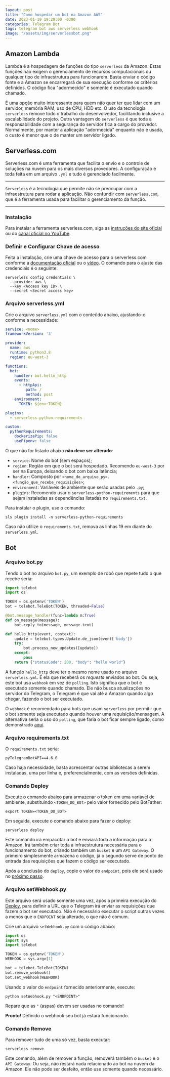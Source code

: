 ```yaml
---
layout: post
title: "Como hospedar um bot na Amazon AWS"
date: 2023-01-19 19:20:00 -0300
categories: Telegram Bot
tags: telegram bot aws serverless webhook
image: "/assets/img/serverlessbot.png"
---
```


## Amazon Lambda

Lambda é a hospedagem de funções do tipo `serverless` da Amazon. Estas funções não exigem o gerenciamento de recursos computacionais ou qualquer tipo de infraestrutura para funcionarem. Basta enviar o código fonte e a Amazon se encarregará de sua execução conforme os critérios definidos. O código fica "adormecido" e somente é executado quando chamado.

É uma opção muito interessante para quem não quer ter que lidar com um servidor, memória RAM, uso de CPU, HDD etc. O uso da tecnologia `serverless` remove todo o trabalho do desenvolvedor, facilitando inclusive a escalabilidade do projeto. Outra vantagem do `serverless` é que toda a responsabilidade com a segurança do servidor fica a cargo do provedor. Normalmente, por manter a aplicação "adormecida" enquanto não é usada, o custo é menor que o de manter um servidor ligado.

## Serverless.com

Serverless.com é uma ferramenta que facilita o envio e o controle de soluções na nuvem para os mais diversos provedores. A configuração é toda feita em um arquivo `.yml` e tudo é gerenciado facilmente.

---

`Serverless` é a tecnologia que permite não se preocupar com a infraestrutura para rodar a aplicação. Não confundir com `serverless.com`, que é a ferramenta usada para facilitar o gerenciamento da função.

---

### Instalação

Para instalar a ferramenta serverless.com, siga as [instruções do site oficial](https://www.serverless.com/framework/docs/getting-started) ou do [canal oficial no YouTube](https://www.youtube.com/watch?v=NjZaXwNU08Q).

### Definir e Configurar Chave de acesso

Feita a instalação, crie uma chave de acesso para o serverless.com conforme a [documentação oficial](https://www.serverless.com/framework/docs/providers/aws/guide/credentials) ou o [vídeo](https://www.youtube.com/watch?v=KngM5bfpttA). O comando para o ajuste das credenciais é o seguinte:

```shell
serverless config credentials \
  --provider aws \
  --key <Access key ID> \
  --secret <Secret access key>
```

### Arquivo serverless.yml

Crie o arquivo `serverless.yml` com o conteúdo abaixo, ajustando-o conforme a necessidade:

```yaml
service: <nome>
frameworkVersion: '3'

provider:
  name: aws
  runtime: python3.8
  region: eu-west-3

functions:
  bot:
    handler: bot.hello_http
    events:
      - httpApi:
         path: /
         method: post
    environment:
      TOKEN: ${env:TOKEN}

plugins:
  - serverless-python-requirements

custom:
  pythonRequirements:
    dockerizePip: false
    usePipenv: false
```

O que não for listado abaixo __não deve ser alterado__:

* `service`: Nome do bot (sem espaços);
* `region`: Região em que o bot será hospedado. Recomendo `eu-west-3` por ser na Europa, deixando o bot com baixa latência;
* `handler`: Composto por `<nome_do_arquivo_py>.<função_que_recebe_requisições>`;
* `environment`: Variáveis de ambiente que serão usadas pelo `.py`;
* `plugins`: Recomendo usar o `serverless-python-requirements` para que sejam instaladas as dependências listadas no `requirements.txt`.

Para instalar o plugin, use o comando:

```shell
sls plugin install -n serverless-python-requirements
```

Caso não utilize o `requirements.txt`, remova as linhas 19 em diante do `serverless.yml`.

## Bot

### Arquivo bot.py

Tendo o bot no arquivo `bot.py`, um exemplo de robô que repete tudo o que recebe seria:

```python
import telebot
import os

TOKEN = os.getenv('TOKEN')
bot = telebot.TeleBot(TOKEN, threaded=False)

@bot.message_handler(func=lambda m:True)
def on_message(message):
    bot.reply_to(message, message.text)

def hello_http(event, context):
    update = telebot.types.Update.de_json(event['body'])
    try:
        bot.process_new_updates([update])
    except:
        pass
    return {"statusCode": 200, "body": "hello world"}
```

A função `hello_http` deve ter o mesmo nome usado no arquivo `serverless.yml`. É ela que receberá os _requests_ enviados ao bot. Ou seja, este bot usa `webhook` em vez de `polling`. Isto significa que o bot é executado somente quando chamado. Ele não busca atualizações no servidor do Telegram, o Telegram é que vai até a Amazon quando algo chegar, fazendo o bot ser executado.

O `webhook` é recomendado para bots que usam `serverless` por permitir que o bot somente seja executado quando houver uma requisição/mensagem. A alternativa seria o uso do `polling`, que faria o bot ficar sempre ligado, como demonstrado [aqui](https://blog.gabrf.com/posts/HowToBot/).

### Arquivo requirements.txt

O `requirements.txt` seria:

```text
pyTelegramBotAPI==4.6.0
```

Caso haja necessidade, basta acrescentar outras bibliotecas a serem instaladas, uma por linha e, preferencialmente, com as versões definidas.

### Comando Deploy

Execute o comando abaixo para armazenar o token em uma variável de ambiente, substituindo `<TOKEN_DO_BOT>` pelo valor fornecido pelo BotFather:

```shell
export TOKEN=<TOKEN_DO_BOT>
```

Em seguida, execute o comando abaixo para fazer o deploy:

```shell
serverless deploy
```

Este comando irá empacotar o bot e enviará toda a informação para a Amazon. Irá também criar toda a infraestrutura necessária para o funcionamento do bot, criando também um `bucket` e um `API Gateway`. O primeiro simplesmente armazena o código, já o segundo serve de ponto de entrada das requisições que fazem o código ser executado.

Após a conclusão do `deploy`, copie o valor do `endpoint`, pois ele será usado no [próximo passo](#arquivo-setwebhookpy).

### Arquivo setWebhook.py

Este arquivo será usado somente uma vez, após a primeira execução do [Deploy](#comando-deploy), para definir a URL que o Telegram irá enviar as requisições que fazem o bot ser executado. Não é necessário executar o script outras vezes a menos que o `ENDPOINT` seja alterado, o que não é comum.

Crie um arquivo `setWebhook.py` com o código abaixo:

```python
import os
import sys
import telebot

TOKEN = os.getenv('TOKEN')
WEBHOOK = sys.argv[1]

bot = telebot.TeleBot(TOKEN)
bot.remove_webhook()
bot.set_webhook(WEBHOOK)
```

Usando o valor do `endpoint` fornecido anteriormente, execute:

```shell
python setWebhook.py "<ENDPOINT>"
```

Repare que as `"` (aspas) devem ser usadas no comando!

__Pronto!__ Definido o webhook seu bot já estará funcionando.

### Comando Remove

Para remover tudo de uma só vez, basta executar:

```shell
serverless remove
```

Este comando, além de remover a função, removerá também o `bucket` e o `API Gateway`. Ou seja, não restará nada relacionado ao bot na nuvem da Amazon. Ele não pode ser desfeito, então use somente quando necessário.
